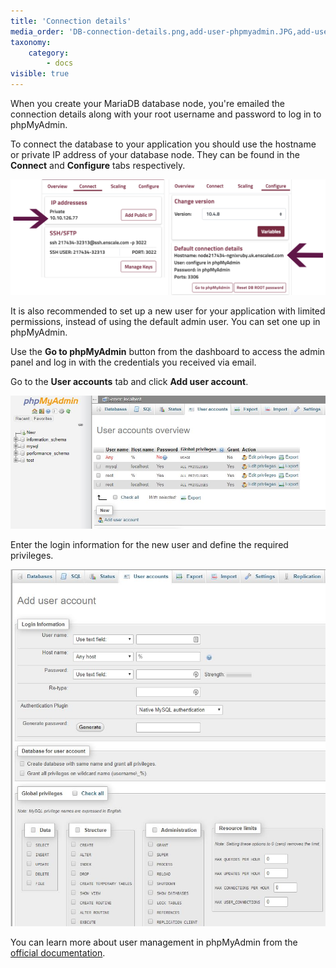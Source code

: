 ```yaml
---
title: 'Connection details'
media_order: 'DB-connection-details.png,add-user-phpmyadmin.JPG,add-user-phpmyadmin-2.JPG'
taxonomy:
    category:
        - docs
visible: true
---
```


When you create your MariaDB database node, you're emailed the connection details along with your root username and password to log in to phpMyAdmin.

To connect the database to your application you should use the hostname or private IP address of your database node. They can be found in the **Connect** and **Configure** tabs respectively.

![](DB-connection-details.png)

It is also recommended to set up a new user for your application with limited permissions, instead of using the default admin user. You can set one up in phpMyAdmin. 

Use the **Go to phpMyAdmin** button from the dashboard to access the admin panel and log in with the credentials you received via email.

Go to the **User accounts** tab and click **Add user account**.

![](add-user-phpmyadmin.JPG)

Enter the login information for the new user and define the required privileges.

![](add-user-phpmyadmin-2.JPG)

You can learn more about user management in phpMyAdmin from the [official documentation](https://docs.phpmyadmin.net/en/latest/privileges.html).